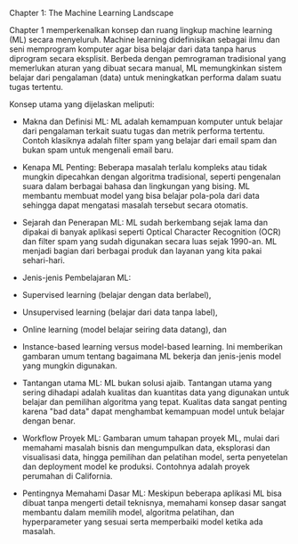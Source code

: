 Chapter 1: The Machine Learning Landscape

Chapter 1 memperkenalkan konsep dan ruang lingkup machine learning (ML) secara menyeluruh. Machine learning didefinisikan sebagai ilmu dan seni memprogram komputer agar bisa belajar dari data tanpa harus diprogram secara eksplisit. Berbeda dengan pemrograman tradisional yang memerlukan aturan yang dibuat secara manual, ML memungkinkan sistem belajar dari pengalaman (data) untuk meningkatkan performa dalam suatu tugas tertentu.

Konsep utama yang dijelaskan meliputi:

- Makna dan Definisi ML: ML adalah kemampuan komputer untuk belajar dari pengalaman terkait suatu tugas dan metrik performa tertentu. Contoh klasiknya adalah filter spam yang belajar dari email spam dan bukan spam untuk mengenali email baru.

- Kenapa ML Penting: Beberapa masalah terlalu kompleks atau tidak mungkin dipecahkan dengan algoritma tradisional, seperti pengenalan suara dalam berbagai bahasa dan lingkungan yang bising. ML membantu membuat model yang bisa belajar pola-pola dari data sehingga dapat mengatasi masalah tersebut secara otomatis.

- Sejarah dan Penerapan ML: ML sudah berkembang sejak lama dan dipakai di banyak aplikasi seperti Optical Character Recognition (OCR) dan filter spam yang sudah digunakan secara luas sejak 1990-an. ML menjadi bagian dari berbagai produk dan layanan yang kita pakai sehari-hari.

- Jenis-jenis Pembelajaran ML:

- Supervised learning (belajar dengan data berlabel),

- Unsupervised learning (belajar dari data tanpa label),

- Online learning (model belajar seiring data datang), dan

- Instance-based learning versus model-based learning.
Ini memberikan gambaran umum tentang bagaimana ML bekerja dan jenis-jenis model yang mungkin digunakan.

- Tantangan utama ML: ML bukan solusi ajaib. Tantangan utama yang sering dihadapi adalah kualitas dan kuantitas data yang digunakan untuk belajar dan pemilihan algoritma yang tepat. Kualitas data sangat penting karena "bad data" dapat menghambat kemampuan model untuk belajar dengan benar.

- Workflow Proyek ML: Gambaran umum tahapan proyek ML, mulai dari memahami masalah bisnis dan mengumpulkan data, eksplorasi dan visualisasi data, hingga pemilihan dan pelatihan model, serta penyetelan dan deployment model ke produksi. Contohnya adalah proyek perumahan di California.

- Pentingnya Memahami Dasar ML: Meskipun beberapa aplikasi ML bisa dibuat tanpa mengerti detail teknisnya, memahami konsep dasar sangat membantu dalam memilih model, algoritma pelatihan, dan hyperparameter yang sesuai serta memperbaiki model ketika ada masalah.
